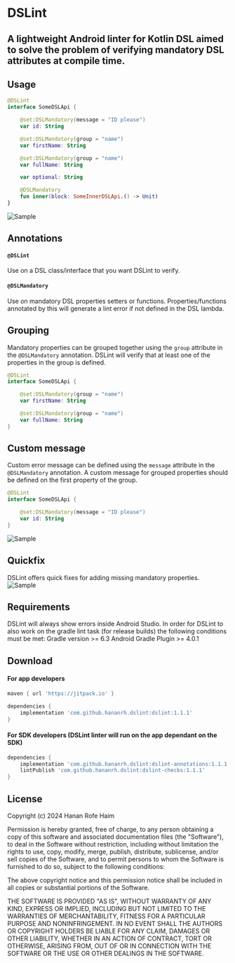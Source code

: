 DSLint
============

A lightweight Android linter for Kotlin DSL aimed to solve the problem of verifying mandatory DSL attributes at compile time.
---

Usage
---

```kotlin
@DSLint
interface SomeDSLApi {

	@set:DSLMandatory(message = "ID please")
	var id: String

	@set:DSLMandatory(group = "name")
	var firstName: String

	@set:DSLMandatory(group = "name")
	var fullName: String

	var optional: String

	@DSLMandatory
	fun inner(block: SomeInnerDSLApi.() -> Unit)
}
```

![Sample](images/sample.png)

Annotations
---

#### `@DSLint`

Use on a DSL class/interface that you want DSLint to verify.

#### `@DSLMandatory`

Use on mandatory DSL properties setters or functions.
Properties/functions annotated by this will generate a lint error if not
defined in the DSL lambda.

Grouping
---
Mandatory properties can be grouped together using the `group` attribute
in the `@DSLMandatory` annotation.
DSLint will verify that at least one of the properties in the group is defined.

```kotlin
@DSLint
interface SomeDSLApi {

	@set:DSLMandatory(group = "name")
	var firstName: String

	@set:DSLMandatory(group = "name")
	var fullName: String
}
```

Custom message
---
Custom error message can be defined using the `message` attribute in the `@DSLMandatory` annotation.
A custom message for grouped properties should be defined on the first property of the group.

```kotlin
@DSLint
interface SomeDSLApi {

	@set:DSLMandatory(message = "ID please")
	var id: String
}
```

![Sample](images/sample_custom.png)

Quickfix
---
DSLint offers quick fixes for adding missing mandatory properties.
![Sample](images/sample_quickfix.png)

Requirements
--------
DSLint will always show errors inside Android Studio.
In order for DSLint to also work on the gradle lint task (for release builds) the following conditions must be met:
Gradle version >= 6.3
Android Gradle Plugin >= 4.0.1

Download
--------

#### For app developers

```groovy
maven { url 'https://jitpack.io' }
```

```groovy
dependencies {
    implementation 'com.github.hananrh.dslint:dslint:1.1.1'
}
```

#### For SDK developers (DSLint linter will run on the app dependant on the SDK)

```groovy
dependencies {
    implementation 'com.github.hananrh.dslint:dslint-annotations:1.1.1'
    lintPublish 'com.github.hananrh.dslint:dslint-checks:1.1.1'
}
```

License
-------

Copyright (c) 2024 Hanan Rofe Haim

Permission is hereby granted, free of charge, to any person obtaining a copy
of this software and associated documentation files (the "Software"), to deal
in the Software without restriction, including without limitation the rights
to use, copy, modify, merge, publish, distribute, sublicense, and/or sell
copies of the Software, and to permit persons to whom the Software is
furnished to do so, subject to the following conditions:

The above copyright notice and this permission notice shall be included in all
copies or substantial portions of the Software.

THE SOFTWARE IS PROVIDED "AS IS", WITHOUT WARRANTY OF ANY KIND, EXPRESS OR
IMPLIED, INCLUDING BUT NOT LIMITED TO THE WARRANTIES OF MERCHANTABILITY,
FITNESS FOR A PARTICULAR PURPOSE AND NONINFRINGEMENT. IN NO EVENT SHALL THE
AUTHORS OR COPYRIGHT HOLDERS BE LIABLE FOR ANY CLAIM, DAMAGES OR OTHER
LIABILITY, WHETHER IN AN ACTION OF CONTRACT, TORT OR OTHERWISE, ARISING FROM,
OUT OF OR IN CONNECTION WITH THE SOFTWARE OR THE USE OR OTHER DEALINGS IN THE
SOFTWARE.
